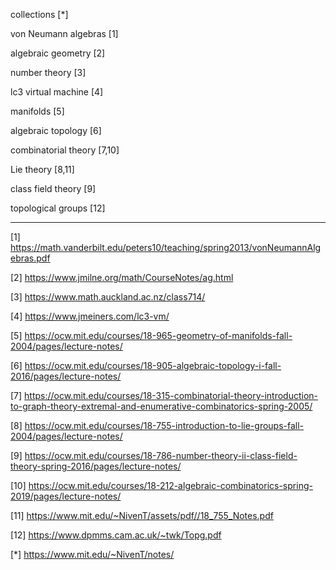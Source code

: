 collections [*]

von Neumann algebras [1]

algebraic geometry [2]

number theory [3]

lc3 virtual machine [4]

manifolds [5]

algebraic topology [6]

combinatorial theory [7,10]

Lie theory [8,11]

class field theory [9]

topological groups [12]

-----
[1] https://math.vanderbilt.edu/peters10/teaching/spring2013/vonNeumannAlgebras.pdf

[2] https://www.jmilne.org/math/CourseNotes/ag.html

[3] https://www.math.auckland.ac.nz/class714/

[4] https://www.jmeiners.com/lc3-vm/

[5] https://ocw.mit.edu/courses/18-965-geometry-of-manifolds-fall-2004/pages/lecture-notes/

[6] https://ocw.mit.edu/courses/18-905-algebraic-topology-i-fall-2016/pages/lecture-notes/

[7] https://ocw.mit.edu/courses/18-315-combinatorial-theory-introduction-to-graph-theory-extremal-and-enumerative-combinatorics-spring-2005/

[8] https://ocw.mit.edu/courses/18-755-introduction-to-lie-groups-fall-2004/pages/lecture-notes/

[9] https://ocw.mit.edu/courses/18-786-number-theory-ii-class-field-theory-spring-2016/pages/lecture-notes/

[10] https://ocw.mit.edu/courses/18-212-algebraic-combinatorics-spring-2019/pages/lecture-notes/

[11] https://www.mit.edu/~NivenT/assets/pdf//18_755_Notes.pdf

[12] https://www.dpmms.cam.ac.uk/~twk/Topg.pdf

[*] https://www.mit.edu/~NivenT/notes/
